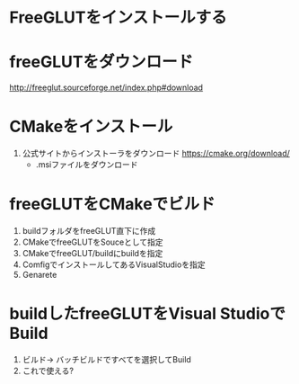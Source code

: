 # FreeGLUTをインストールする

# freeGLUTをダウンロード
http://freeglut.sourceforge.net/index.php#download

# CMakeをインストール

1. 公式サイトからインストーラをダウンロード
    https://cmake.org/download/
    - .msiファイルをダウンロード

# freeGLUTをCMakeでビルド
1. buildフォルダをfreeGLUT直下に作成
2. CMakeでfreeGLUTをSouceとして指定
3. CMakeでfreeGLUT/buildにbuildを指定
4. ComfigでインストールしてあるVisualStudioを指定
5. Genarete

# buildしたfreeGLUTをVisual StudioでBuild
1. ビルド-> バッチビルドですべてを選択してBuild
2. これで使える?
